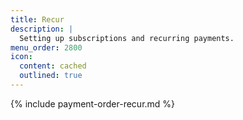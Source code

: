 ```yaml
---
title: Recur
description: |
  Setting up subscriptions and recurring payments.
menu_order: 2800
icon:
  content: cached
  outlined: true
---
```


{% include payment-order-recur.md %}
